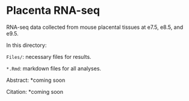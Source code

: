 # Placenta RNA-seq
RNA-seq data collected from mouse placental tissues at e7.5, e8.5, and e9.5.

In this directory:

`Files/`: necessary files for results.

`*.Rmd`: markdown files for all analyses.

Abstract: *coming soon

Citation: *coming soon

